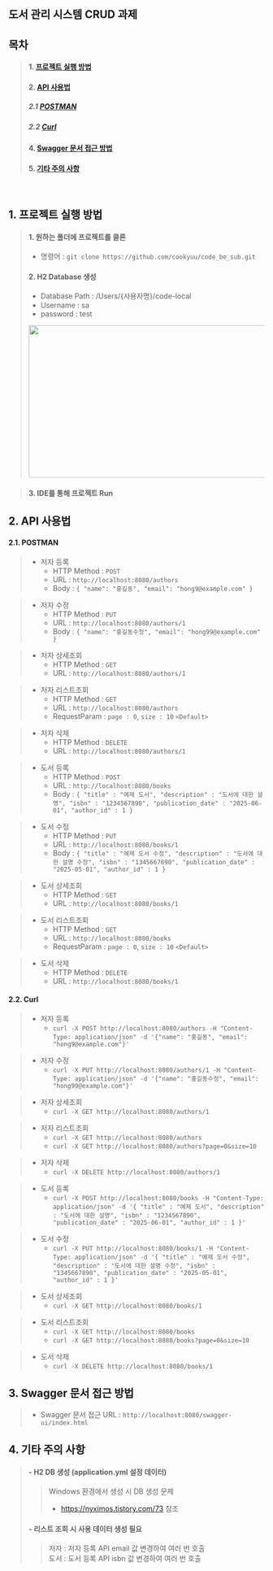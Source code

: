 ## 도서 관리 시스템 CRUD 과제

## 목차
> #### 1. [프로젝트 실행 방법](#1-프로젝트-실행-방법)
> #### 2. [API 사용법](#2-api-사용법)
> ##### 2.1 [POSTMAN](#21-postman)
> ##### 2.2 [Curl](#22-curl)
> #### 4. [Swagger 문서 접근 방법](#3-swagger-문서-접근-방법)
> #### 5. [기타 주의 사항](#4-기타-주의-사항)

<br>

## 1. 프로젝트 실행 방법
> #### 1. 원하는 폴더에 프로젝트를 클론
> - 명령어 :  `git clone https://github.com/cookyuu/code_be_sub.git`
> #### 2. H2 Database 생성
> - Database Path : /Users/{사용자명}/code-local
> - Username : sa
> - password : test
> <img src="https://github.com/user-attachments/assets/c2142808-ecb6-4964-8372-523f9433aeba" width="500" height="300"/>

> #### 3. IDE를 통해 프로젝트 Run

## 2. API 사용법
#### 2.1. POSTMAN
> - 저자 등록
>    - HTTP Method : `POST`
>    - URL : `http://localhost:8080/authors`
>    - Body : `{ "name": "홍길동", "email": "hong9@example.com" }`

> - 저자 수정
>    - HTTP Method : `PUT`
>    - URL : `http://localhost:8080/authors/1`
>    - Body : `{ "name": "홍길동수정", "email": "hong99@example.com" }`

> - 저자 상세조회
>    - HTTP Method : `GET`
>    - URL : `http://localhost:8080/authors/1`

> - 저자 리스트조회
>    - HTTP Method : `GET`
>    - URL : `http://localhost:8080/authors`
>    - RequestParam : `page : 0`, `size : 10`  `<Default>`

> - 저자 삭제
>    - HTTP Method : `DELETE`
>    - URL : `http://localhost:8080/authors/1`

> - 도서 등록
>    - HTTP Method : `POST`
>    - URL : `http://localhost:8080/books`
>    - Body : `{ "title" : "예제 도서", "description" : "도서에 대한 설명", "isbn" : "1234567890", "publication_date" : "2025-06-01", "author_id" : 1 }`

> - 도서 수정
>    - HTTP Method : `PUT`
>    - URL : `http://localhost:8080/books/1`
>    - Body : `{ "title" : "예제 도서 수정", "description" : "도서에 대한 설명 수정", "isbn" : "1345667890", "publication_date" : "2025-05-01", "author_id" : 1 }`

> - 도서 상세조회
>    - HTTP Method : `GET`
>    - URL : `http://localhost:8080/books/1`

> - 도서 리스트조회
>    - HTTP Method : `GET`
>    - URL : `http://localhost:8080/books`
>    - RequestParam : `page : 0`, `size : 10`  `<Default>`

> - 도서 삭제
>    - HTTP Method : `DELETE`
>    - URL : `http://localhost:8080/books/1`

#### 2.2. Curl
> - 저자 등록
>    - `curl -X POST http://localhost:8080/authors -H "Content-Type: application/json" -d '{"name": "홍길동", "email": "hong9@example.com"}'`

> - 저자 수정
>    - `curl -X PUT http://localhost:8080/authors/1 -H "Content-Type: application/json" -d '{"name": "홍길동수정", "email": "hong99@example.com"}'`

> - 저자 상세조회
>    - `curl -X GET http://localhost:8080/authors/1`

> - 저자 리스트조회
>    - `curl -X GET http://localhost:8080/authors`
>    - `curl -X GET http://localhost:8080/authors?page=0&size=10`

> - 저자 삭제
>    - `curl -X DELETE http://localhost:8080/authors/1`

> - 도서 등록
>    - `curl -X POST http://localhost:8080/books -H "Content-Type: application/json" -d '{ "title" : "예제 도서", "description" : "도서에 대한 설명", "isbn" : "1234567890", "publication_date" : "2025-06-01", "author_id" : 1 }'`

> - 도서 수정
>    - `curl -X PUT http://localhost:8080/books/1 -H "Content-Type: application/json" -d '{ "title" : "예제 도서 수정", "description" : "도서에 대한 설명 수정", "isbn" : "1345667890", "publication_date" : "2025-05-01", "author_id" : 1 }'`

> - 도서 상세조회
>    - `curl -X GET http://localhost:8080/books/1`

> - 도서 리스트조회
>    - `curl -X GET http://localhost:8080/books`
>    - `curl -X GET http://localhost:8080/books?page=0&size=10`

> - 도서 삭제
>    - `curl -X DELETE http://localhost:8080/books/1`


## 3. Swagger 문서 접근 방법
> - Swagger 문서 접근 URL : `http://localhost:8080/swagger-ui/index.html`
   
## 4. 기타 주의 사항
> #### - H2 DB 생성 (application.yml 설정 데이터)
>> Windows 환경에서 생성 시 DB 생성 문제
>> - https://nyximos.tistory.com/73 참조
> #### - 리스트 조회 시 사용 데이터 생성 필요
>> 저자 : 저자 등록 API email 값 변경하여 여러 번 호출
>> <br> 도서 : 도서 등록 API isbn 값 변경하여 여러 번 호출
